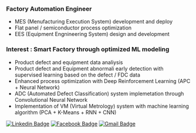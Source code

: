 ### Factory Automation Engineer
- MES (Menufacturing Execution System) development and deploy
- Flat panel / semiconductor process optimization
- EES (Equipment Engnineering System) design and development

### Interest : Smart Factory through optimized ML modeling
- Product defect and equipment data analiysis 
- Product defect and Equipment abnormali early detection with supervised learning based on the defect / FDC data
- Enhanced process optimization with Deep Reinforcement Learning (APC + Neural Network)
- ADC (Automated Defect Classification) system implemetation through Convolutional Neural Network
- Implementation of VM (Virtual Metrology) system with machine learning algorithm (PCA + K-Means + RNN + CNN)

<div align=left>

[![Linkedin Badge](https://img.shields.io/badge/-LinkedIn-blue?style=flat-square&logo=Linkedin&logoColor=white&link=https://www.linkedin.com/in/junil-p-10b9687b/)](https://www.linkedin.com/in/junil-p-10b9687b/) 
[![Facebook Badge](https://img.shields.io/badge/-Facebook-1877f2?style=flat-square&logo=facebook&logoColor=white&link=https://www.facebook.com/junil.park.792)](https://www.facebook.com/junil.park.792) 
[![Gmail Badge](https://img.shields.io/badge/-Gmail-d14836?style=flat-square&logo=Gmail&logoColor=white&link=mailto:spa10373@gmail.com)](mailto:spa10373@gmail.com)
</div>
